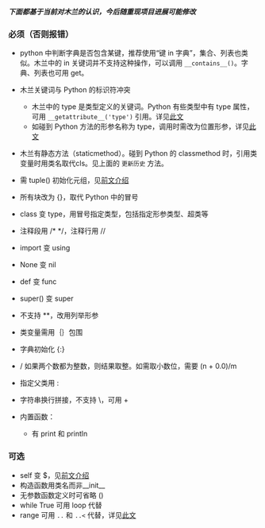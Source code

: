 ***下面都基于当前对木兰的认识，今后随重现项目进展可能修改***

### 必须（否则报错）

- python 中判断字典是否包含某键，推荐使用“键 in 字典”，集合、列表也类似。木兰中的 in 关键词并不支持这种操作，可以调用 `__contains__()`。字典、列表也可用 get。

- 木兰关键词与 Python 的标识符冲突
  - 木兰中的 type 是类型定义的关键词。Python 有些类型中有 type 属性，可用 `__getattribute__('type')` 引用。详见[此文](https://zhuanlan.zhihu.com/p/262835743)
  - 如碰到 Python 方法的形参名称为 type，调用时需改为位置形参，详见[此文](https://zhuanlan.zhihu.com/p/277557485)

- 木兰有静态方法（staticmethod）。碰到 Python 的 classmethod 时，引用类变量时用类名取代cls。见上面的 `更新历史` 方法。
- 需 tuple() 初始化元组，见[前文介绍](https://zhuanlan.zhihu.com/p/266428706)
- 所有块改为 {}，取代 Python 中的冒号
- class 变 type，用冒号指定类型，包括指定形参类型、超类等
- 注释段用 /* */，注释行用 //
- import 变 using
- None 变 nil
- def 变 func
- super() 变 super
- 不支持 **，改用列举形参
- 类变量需用｛｝包围
- 字典初始化 {:}
- / 如果两个数都为整数，则结果取整。如需取小数位，需要 (n + 0.0)/m
- 指定父类用 : 
- 字符串换行拼接，不支持 \，可用 +
- 内置函数：
  - 有 print 和 println

### 可选

- self 变 $，见[前文介绍](https://zhuanlan.zhihu.com/p/261048633)
- 构造函数用类名而非__init__
- 无参数函数定义时可省略 ()
- while True 可用 loop 代替
- range 可用 `..` 和 `..<` 代替，详见[此文](https://zhuanlan.zhihu.com/p/157251383)